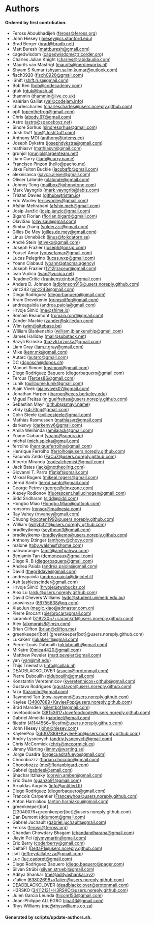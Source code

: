 # Authors

#### Ordered by first contribution.

- Feross Aboukhadijeh (feross@feross.org)
- John Hiesey (jhiesey@cs.stanford.edu)
- Brad Berger (brad@bradb.net)
- Matt Buresh (mattburesh@gmail.com)
- cagedwisdom (cagedwisdom@tricorder.org)
- Charles Julian Knight (charles@rabidaudio.com)
- Maurits van Mastrigt (maurits@nerdieworks.nl)
- Shyam S Kumar (shyam.salim.kumar@outlook.com)
- fisch0920 (fisch0920@gmail.com)
- iShift (shift.rus@gmail.com)
- Bob Ren (bob@codecademy.com)
- gtuk (gtuk@hush.ai)
- thammin (thammin@live.co.uk)
- Valérian Galliat (val@codejam.info)
- charlescharles (charlescharles@users.noreply.github.com)
- opfl (openthefrog@gmail.com)
- Chris (abody.97@gmail.com)
- Astro (astro@spaceboyz.net)
- Sindre Sorhus (sindresorhus@gmail.com)
- Josh Duff (me@JoshDuff.com)
- Anthony MOI (anthony@totems.co)
- Joseph Dykstra (josephdykstra@gmail.com)
- mathiasvr (mathiasvr@gmail.com)
- grunjol (grunjol@argenteam.net)
- Liam Curry (liam@curry.name)
- Francisco Pinzon (hello@pacho.me)
- Jake Fulton Buckle (jacobafb@gmail.com)
- alexeisavca (savca.alexei@gmail.com)
- Olivier Lalonde (olalonde@gmail.com)
- Johnny Tong (mailbox@johnnytong.com)
- Mark Vayngrib (mark.vayngrib@lablz.com)
- Tristan Davies (github@tristan.io)
- Eric Wooley (ericwooley@gmail.com)
- Afshin Mehrabani (afshin.meh@gmail.com)
- Josip Janžić (josip.janzic@gmail.com)
- Bigard Florian (florian.bigard@gmail.com)
- OlaviSau (olavisau@gmail.com)
- Simba Zhang (solderzzc@gmail.com)
- Gilles De Mey (gilles.de.mey@gmail.com)
- Linus Unnebäck (linus@folkdatorn.se)
- André Stein (stivekx@gmail.com)
- Joseph Frazier (joseph@onsip.com)
- Yousef Amar (yousefamar@gmail.com)
- Lucas Pelegrino (lucas.wxp@gmail.com)
- Yoann Ciabaud (yoann@atacma.agency)
- Joseph Frazier (1212jtraceur@gmail.com)
- Ivan Vučica (ivan@vucica.net)
- ReadmeCritic (frankensteinbot@gmail.com)
- Anders D. Johnson (adjohnson916@users.noreply.github.com)
- vinz243 (vinz243@gmail.com)
- Diego Rodríguez (diegorbaquero@gmail.com)
- Aram Drevekenin (grimsniffer@gmail.com)
- andreapaiola (andrea.paiola@gmail.com)
- Hrvoje Šimić (me@shime.io)
- Romain Beaumont (romain.rom1@gmail.com)
- Zander Mackie (zander@skilledup.com)
- Wim (wim@sitebase.be)
- William Blankenship (william.jblankenship@gmail.com)
- James Halliday (mail@substack.net)
- Bazyli Brzóska (bazyli.brzoska@gmail.com)
- Liam Gray (liam.r.gray@gmail.com)
- Mike (kenr.mk@gmail.com)
- Autarc (autarc@gmail.com)
- DC (dcposch@dcpos.ch)
- Manuel Simoni (msimoni@gmail.com)
- Diego Rodríguez Baquero (diegorbaquero@gmail.com)
- Tercus (Terces86@gmail.com)
- Lunik (guillaume.lunik@gmail.com)
- Ajain Vivek (ajainvivek07@gmail.com)
- Jonathan Harper (jharper@eecs.berkeley.edu)
- Miguel Freitas (miguelfreitas@users.noreply.github.com)
- Sebastian Mayr (github@smayr.name)
- v0dy (k4r70ng@gmail.com)
- Colin Steele (cvillecsteele@gmail.com)
- Mathias Rasmussen (mathiasvr@gmail.com)
- darkenvy (darkenvy6@gmail.com)
- Amila Welihinda (amilajack@gmail.com)
- Yoann Ciabaud (yoann@sonora.io)
- michal (mich.spicka@gmail.com)
- ferrolho (henriqueferrolho@gmail.com)
- Henrique Ferrolho (ferrolho@users.noreply.github.com)
- Facundo Zaldo (FaCuZ@users.noreply.github.com)
- Alberto Miranda (codealchemist@gmail.com)
- Jack Bates (jack@nottheoilrig.com)
- Giovanni T. Parra (fiatjaf@gmail.com)
- Mikeal Rogers (mikeal.rogers@gmail.com)
- Jerod Santo (jerod.santo@gmail.com)
- George Petrov (george@dmxzone.com)
- Alexey Rodionov (fluorescent.hallucinogen@gmail.com)
- Sidd Sridharan (sidd@sidd.com)
- Hongbo Miao (Hongbo.Miao@outlook.com)
- ronsoros (ronsor@mailnesia.com)
- Ray Vahey (rnvahey@gmail.com)
- Chuong (kocoten1992@users.noreply.github.com)
- William (willyb321@users.noreply.github.com)
- bradleyjkemp (scytheon3@gmail.com)
- bradleyjkemp (bradleyjkemp@users.noreply.github.com)
- Anthony Ettinger (anthony@chovy.com)
- malone (toby.walsh@fxhome.com)
- pahwaranger (amit@amitpahwa.com)
- Benjamin Tan (demoneaux@gmail.com)
- Diego R. B (diegorbaquero@gmail.com)
- Andrea Paiola (andrea.paiola@gmail.com)
- David (thegr8dave@gmail.com)
- andreapaiola (andrea.paiola@digintel.it)
- Ash (ashlesscinder@gmail.com)
- Hrvoje Šimić (hrvoje@twobucks.co)
- Alex Lu (alxlu@users.noreply.github.com)
- David Chevers Williams (wdc@student.unimelb.edu.au)
- snowinszu (86755838@qq.com)
- XiaoJun (magic.xiao@admaster.com.cn)
- Pierre Brocart (pierbrocar@gmail.com)
- saramkn1 (31823057+saramkn1@users.noreply.github.com)
- Alex (alxmorais8@msn.com)
- Brian Clifton (brian@clifton.me)
- greenkeeper[bot] (greenkeeper[bot]@users.noreply.github.com)
- LukaKerr (lukakerr1@gmail.com)
- Pierre-Louis Dubouilh (pldubouilh@gmail.com)
- MiKatre (0mica4420@gmail.com)
- Matthew Peveler (matt.peveler@gmail.com)
- yan (yan@mit.edu)
- Thijs Triemstra (info@collab.nl)
- DEADBLACKCLOVER (asocio@protonmail.com)
- Pierre Dubouilh (pldubouilh@gmail.com)
- Konstantin Veretennicov (kveretennicov+github@gmail.com)
- Gustavo Rodrigues (qgustavor@users.noreply.github.com)
- faza (fazamhd@gmail.com)
- Raymond Tan (now-raymond@users.noreply.github.com)
- Kaylee (34007889+KayleePop@users.noreply.github.com)
- Brad Marsden (silentbot1@gmail.com)
- lovefoodcode (38153617+lovefoodcode@users.noreply.github.com)
- Gabriel Almeida (gabrieel@email.com)
- filesfm (41144556+filesfm@users.noreply.github.com)
- John Hiesey (john@hiesey.com)
- KayleePop (34007889+KayleePop@users.noreply.github.com)
- Andriy Lysnevych (andriy.lysnevych@gmail.com)
- Chris McCormick (chris@mccormick.cx)
- Jimmy Wärting (jimmy@warting.se)
- Jorge Cuadra (jorgecuadrafueyo@gmail.com)
- Chocobozzz (florian.chocobo@gmail.com)
- Chocobozzz (me@florianbigard.com)
- Gabriel (gabrieel@email.com)
- Shachar Itzhaky (corwin.amber@gmail.com)
- Eric Guan (guanzo91@gmail.com)
- Arnaldas Augutis (info@untitled.lt)
- Diego Rodriguez (diegorbaquero@gmail.com)
- Francois Carpentier (Francewhoa@users.noreply.github.com)
- Anton Harniakou (anton.harniakou@gmail.com)
- greenkeeper[bot] (23040076+greenkeeper[bot]@users.noreply.github.com)
- Dan Dumont (ddumont@gmail.com)
- Gabriel Juchault (gabriel.juchault@gmail.com)
- Feross (feross@feross.org)
- Chandan Chowdary Bhagam (chandandharana@gmail.com)
- Jiayin Pei (pjymymartin@gmail.com)
- Eric Berry (coderberry@gmail.com)
- DeltaF1 (DeltaF1@users.noreply.github.com)
- jsdt (jeffreydallatezza@gmail.com)
- Luc (luc.cadoret@gmail.com)
- Diego Rodriguez Baquero (diego.baquero@pager.com)
- Silvan Strübi (silvan.struebi@gmail.com)
- Aditya Shankar (me@adityashankar.xyz)
- x1alien (63802698+x1alien@users.noreply.github.com)
- DEADBLACKCLOVER (deadblackclover@protonmail.com)
- H3RSKO (34112131+H3RSKO@users.noreply.github.com)
- Julen Garcia Leunda (hicom150@gmail.com)
- Jean-Philippe ALLEGRO (jipai13@gmail.com)
- Rhys Williams (me@rhyswilliams.co.za)

#### Generated by scripts/update-authors.sh.
